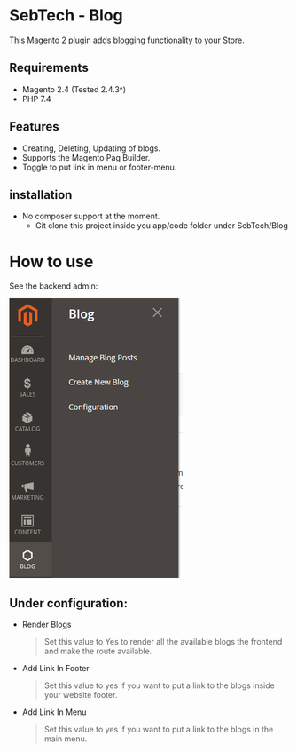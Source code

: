 # SebTech - Blog

This Magento 2 plugin adds blogging functionality to your Store. 

## Requirements

- Magento 2.4 (Tested 2.4.3^)
- PHP 7.4

## Features

- Creating, Deleting, Updating of blogs.
- Supports the Magento Pag Builder.
- Toggle to put link in menu or footer-menu.

## installation

- No composer support at the moment.
    - Git clone this project inside you app/code folder under SebTech/Blog

# How to use
See the backend admin:

![img.png](img.png)  

## Under configuration:

- Render Blogs 
    > Set this value to Yes to render all the available blogs the frontend and make the route available.
- Add Link In Footer
    > Set this value to yes if you want to put a link to the blogs inside your website footer.
- Add Link In Menu
  > Set this value to yes if you want to put a link to the blogs in the main menu.


